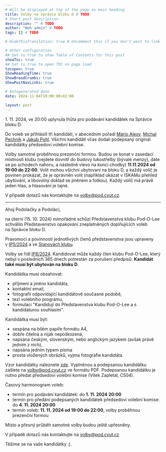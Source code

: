 ```yaml
---
# Will be displayed at top of the page as main heading
title: Volby na správce bloku D # TODO
# Short post description
description: "" # TODO
author: "Web admin" # TODO
tags: [] # TODO

# HideThisTranslation: true # Uncomment this if you don't want to link this translation of page in translations

# Other configuration
## Set to true to show Table of Contents for this post
showToc: true
## Set to true to open TOC on page load
tocopen: true
ShowReadingTime: true
ShowBreadCrumbs: true
ShowPostNavLinks: true

# Autogenerated date
date: 2024-11-04T19:00:00+02:00

layout: post
---
```


1\. 11. 2024, ve 20:00 uplynula lhůta pro podávání kandidátek na Správce bloku D.

Do voleb se přihlásili tři kandidáti, v abecedním pořadí [Mário Alexy](https://wiki.pod.cvut.cz/_media/legislativa/kandidatky/alexy_mario.pdf), [Michal Pechník](https://wiki.pod.cvut.cz/_media/legislativa/kandidatky/pechnik_michal.pdf) a [Jakub Pohl](https://wiki.pod.cvut.cz/_media/legislativa/kandidatky/pohl_jakub.pdf).
Všichni kandidáti včas dodali podepsaný originál kandidátky předsedovi volební komise.

Volby samotné proběhnou prezenční formou. Budou se konat v zasedací místnosti klubu (vejdete dovnitř do budovy lukostřelby (bývalé menzy), dáte se po schodech nahoru, a následně vlevo na konci chodby) **11.11.2024 od 19:00 do 22:00**. Volit mohou všichni ubytovaní na bloku D, a každý volič je povinen prokázat, že je oprávněn volit (například ukázat v ISKAMu přehled ubytování, a libovolný doklad se jménem a fotkou). Každý volič má právě jeden hlas, a hlasování je tajné.

V případě dotazů nás kontaktujte na <volby@pod.cvut.cz>.

---

Ahoj Podolačky a Podoláci,

na úterní (15. 10. 2024) mimořádné schůzi Představenstva klubu Pod-O-Lee schválilo Představenstvo opakování zneplatněných doplňujících voleb na Správce bloku D.

Pravomoci a povinnosti jednotlivých členů představenstva jsou upraveny v [IP5/2024](https://wiki.pod.cvut.cz/_media/legislativa/ip_5-2024_-_specifikace_postu_v_predstavenstvu.pdf) a ve [Stanovách klubu](https://wiki.pod.cvut.cz/_media/legislativa/stanovy_klubu_pod-o-lee_2024.pdf).

Volby se řídí [IP8/2024](https://wiki.pod.cvut.cz/_media/legislativa/ip_8-2024_-_volby_spravcu_bloku_a_spravcu_sluzeb.pdf). Kandidovat může každý člen klubu Pod-O-Lee, který nebyl v posledních 365 dnech potrestán za porušení předpisů. **Kandidát také musí být ubytován na bloku D**.

Kandidátka musí obsahovat:

- příjmení a jméno kandidáta,
- kontaktní email,
- fotografii odpovídající kandidátově současné podobě,
- tezi volebního programu,
- formulaci "Kandiduji do Představenstva klubu Pod-O-Lee a s kandidaturou souhlasím".

Kandidátka musí být:

- sespána na bílém papíře formátu A4,
- dobře čitelná a nijak nepoškozená,
- napsána českým, slovenským, nebo anglickým jazykem (avšak právě jedním z nich),
- napsána jedním typem písma
- prosta vložených obrázků, vyjma fotografie kandidáta.

Vzor kandidátky naleznete [zde](https://link.pod.cvut.cz/kandidatky-spravce). Vyplněnou a podepsanou kandidátku zašlete na <volby@pod.cvut.cz> ve formátu PDF. Podepsanou kandidátku je nutno předat předsedovi volební komise (Vítek Zapletal, C504).

Časový harmonogram voleb:

- termín pro podávání kandidátek: do **1. 11. 2024 20:00**
- termín pro předání podepsaných kandidátek předsedovi volební komise: do **4. 11. 2024 20:00**
- termín voleb: **11. 11. 2024 od 19:00 do 22:00**, volby proběhnou prezenční formou

Místo a přesný průběh samotné volby budou ještě upřesněny.

V případě dotazů nás kontaktujte na <volby@pod.cvut.cz>

Těšíme se na vaše kandidátky :).
